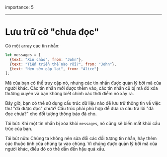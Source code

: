 importance: 5

---

# Lưu trữ cờ "chưa đọc"

Có một array các tin nhắn:

```js
let messages = [
  {text: "Xin chào", from: "John"},
  {text: "Tiến triển thế nào rồi?", from: "John"},
  {text: "Hẹn sớm gặp lại", from: "Alice"}
];
```

Mã của bạn có thể truy cập nó, nhưng các tin nhắn được quản lý bởi mã của người khác. Các tin nhắn mới được thêm vào, các tin nhắn cũ bị mã đó xóa thường xuyên và bạn không biết chính xác thời điểm nó xảy ra.

Bây giờ, bạn có thể sử dụng cấu trúc dữ liệu nào để lưu trữ thông tin về việc thư "đã được đọc" chưa? Cấu trúc phải phù hợp để đưa ra câu trả lời "đã đọc chưa?" cho đối tượng thông báo đã cho.

Tái bút: Khi một tin nhắn bị xóa khỏi `messages`, nó cũng sẽ biến mất khỏi cấu trúc của bạn.

Tái bút nữa: Chúng ta không nên sửa đổi các đối tượng tin nhắn, hãy thêm các thuộc tính của chúng ta vào chúng. Vì chúng được quản lý bởi mã của người khác, điều đó có thể dẫn đến hậu quả xấu.
